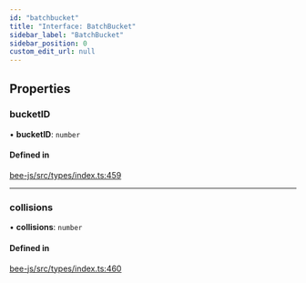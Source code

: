 ```yaml
---
id: "batchbucket"
title: "Interface: BatchBucket"
sidebar_label: "BatchBucket"
sidebar_position: 0
custom_edit_url: null
---
```


## Properties

### bucketID

• **bucketID**: `number`

#### Defined in

[bee-js/src/types/index.ts:459](https://github.com/ethersphere/bee-js/blob/5b112bf/src/types/index.ts#L459)

___

### collisions

• **collisions**: `number`

#### Defined in

[bee-js/src/types/index.ts:460](https://github.com/ethersphere/bee-js/blob/5b112bf/src/types/index.ts#L460)
